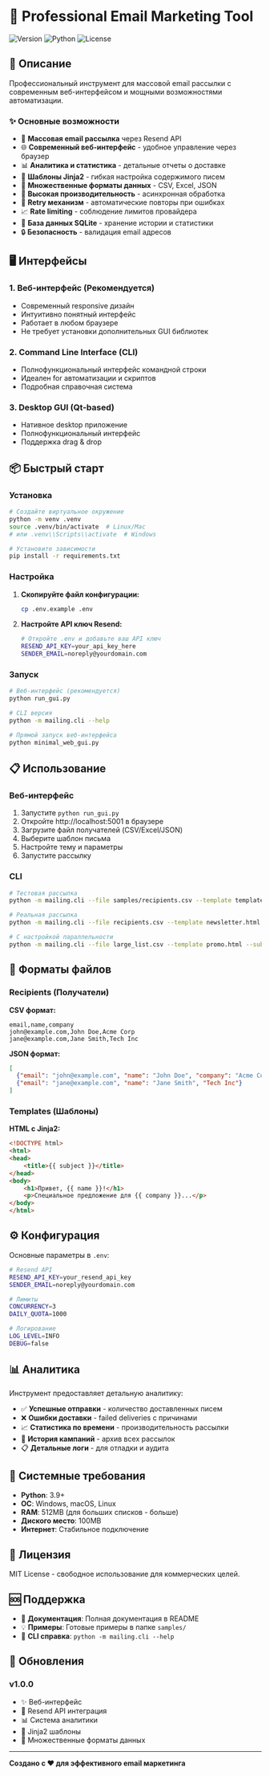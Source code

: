 # 📧 Professional Email Marketing Tool

![Version](https://img.shields.io/badge/version-1.0.0-blue)
![Python](https://img.shields.io/badge/python-3.10+-green)
![License](https://img.shields.io/badge/license-MIT-orange)

## 🚀 Описание

Профессиональный инструмент для массовой email рассылки с современным веб-интерфейсом и мощными возможностями автоматизации.

### ✨ Основные возможности

- 📧 **Массовая email рассылка** через Resend API
- 🌐 **Современный веб-интерфейс** - удобное управление через браузер  
- 📊 **Аналитика и статистика** - детальные отчеты о доставке
- 🎨 **Шаблоны Jinja2** - гибкая настройка содержимого писем
- 📁 **Множественные форматы данных** - CSV, Excel, JSON
- 🚀 **Высокая производительность** - асинхронная обработка
- 🔄 **Retry механизм** - автоматические повторы при ошибках
- 📈 **Rate limiting** - соблюдение лимитов провайдера
- 💾 **База данных SQLite** - хранение истории и статистики
- 🔒 **Безопасность** - валидация email адресов

## 🖥️ Интерфейсы

### 1. Веб-интерфейс (Рекомендуется)
- Современный responsive дизайн
- Интуитивно понятный интерфейс
- Работает в любом браузере
- Не требует установки дополнительных GUI библиотек

### 2. Command Line Interface (CLI)
- Полнофункциональный интерфейс командной строки
- Идеален for автоматизации и скриптов
- Подробная справочная система

### 3. Desktop GUI (Qt-based)
- Нативное desktop приложение
- Полнофункциональный интерфейс
- Поддержка drag & drop

## 📦 Быстрый старт

### Установка

```bash
# Создайте виртуальное окружение
python -m venv .venv
source .venv/bin/activate  # Linux/Mac
# или .venv\\Scripts\\activate  # Windows

# Установите зависимости
pip install -r requirements.txt
```

### Настройка

1. **Скопируйте файл конфигурации:**
   ```bash
   cp .env.example .env
   ```

2. **Настройте API ключ Resend:**
   ```bash
   # Откройте .env и добавьте ваш API ключ
   RESEND_API_KEY=your_api_key_here
   SENDER_EMAIL=noreply@yourdomain.com
   ```

### Запуск

```bash
# Веб-интерфейс (рекомендуется)
python run_gui.py

# CLI версия
python -m mailing.cli --help

# Прямой запуск веб-интерфейса
python minimal_web_gui.py
```

## 📋 Использование

### Веб-интерфейс

1. Запустите `python run_gui.py`
2. Откройте http://localhost:5001 в браузере
3. Загрузите файл получателей (CSV/Excel/JSON)
4. Выберите шаблон письма
5. Настройте тему и параметры
6. Запустите рассылку

### CLI

```bash
# Тестовая рассылка
python -m mailing.cli --file samples/recipients.csv --template template.html --subject "Test Campaign" --dry-run

# Реальная рассылка
python -m mailing.cli --file recipients.csv --template newsletter.html --subject "Monthly Newsletter"

# С настройкой параллельности
python -m mailing.cli --file large_list.csv --template promo.html --subject "Special Offer" --concurrency 5
```

## 🎯 Форматы файлов

### Recipients (Получатели)

**CSV формат:**
```csv
email,name,company
john@example.com,John Doe,Acme Corp
jane@example.com,Jane Smith,Tech Inc
```

**JSON формат:**
```json
[
  {"email": "john@example.com", "name": "John Doe", "company": "Acme Corp"},
  {"email": "jane@example.com", "name": "Jane Smith", "Tech Inc"}
]
```

### Templates (Шаблоны)

**HTML с Jinja2:**
```html
<!DOCTYPE html>
<html>
<head>
    <title>{{ subject }}</title>
</head>
<body>
    <h1>Привет, {{ name }}!</h1>
    <p>Специальное предложение для {{ company }}...</p>
</body>
</html>
```

## ⚙️ Конфигурация

Основные параметры в `.env`:

```bash
# Resend API
RESEND_API_KEY=your_resend_api_key
SENDER_EMAIL=noreply@yourdomain.com

# Лимиты
CONCURRENCY=3
DAILY_QUOTA=1000

# Логирование
LOG_LEVEL=INFO
DEBUG=false
```

## 📊 Аналитика

Инструмент предоставляет детальную аналитику:

- ✅ **Успешные отправки** - количество доставленных писем
- ❌ **Ошибки доставки** - failed deliveries с причинами
- 📈 **Статистика по времени** - производительность рассылки
- 💾 **История кампаний** - архив всех рассылок
- 📋 **Детальные логи** - для отладки и аудита

## 🔧 Системные требования

- **Python**: 3.9+
- **ОС**: Windows, macOS, Linux
- **RAM**: 512MB (для больших списков - больше)
- **Диского место**: 100MB
- **Интернет**: Стабильное подключение

## 📝 Лицензия

MIT License - свободное использование для коммерческих целей.

## 🆘 Поддержка

- 📖 **Документация**: Полная документация в README
- 💡 **Примеры**: Готовые примеры в папке `samples/`
- 🔧 **CLI справка**: `python -m mailing.cli --help`

## 🔄 Обновления

### v1.0.0
- ✨ Веб-интерфейс
- 📧 Resend API интеграция
- 📊 Система аналитики
- 🎨 Jinja2 шаблоны
- 📁 Множественные форматы данных

---

**Создано с ❤️ для эффективного email маркетинга**
